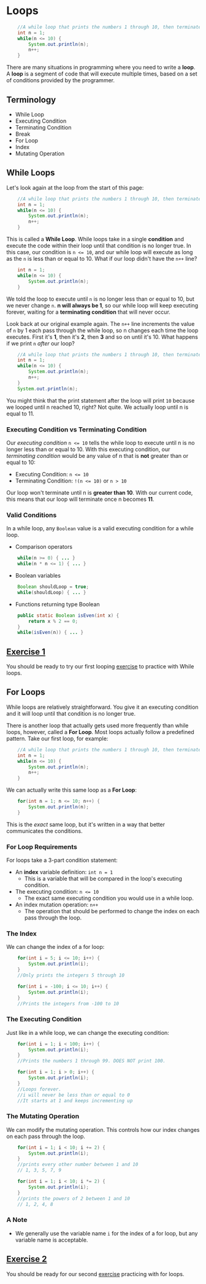 # Loops
```java
    //A while loop that prints the numbers 1 through 10, then terminates.
    int n = 1;
    while(n <= 10) {
        System.out.println(n);
        n++;
    }
```

There are many situations in programming where you need to write a **loop**. A **loop** is a segment of code that will execute multiple times, based on a set of conditions provided by the programmer.

## Terminology
* While Loop
* Executing Condition
* Terminating Condition
* Break
* For Loop
* Index
* Mutating Operation

## While Loops
Let's look again at the loop from the start of this page:
```java
    //A while loop that prints the numbers 1 through 10, then terminates.
    int n = 1;
    while(n <= 10) {
        System.out.println(n);
        n++;
    }
```

This is called a **While Loop**. While loops take in a single **condition** and execute the code within their loop until that condition is no longer true. In this case, our condition is ```n <= 10```, and our while loop will execute as long as the ```n``` is less than or equal to 10. What if our loop didn't have the ```n++``` line?

```java
    int n = 1;
    while(n <= 10) {
        System.out.println(n);
    }
```

We told the loop to execute until ```n``` is no longer less than or equal to 10, but we never change ```n```. **n will always be 1**, so our while loop will keep executing forever, waiting for a **terminating condition** that will never occur.

Look back at our original example again. The ```n++``` line increments the value of ```n``` by 1 each pass through the while loop, so n changes each time the loop executes. First it's **1**, then it's **2**, then **3** and so on until it's 10. What happens if we print ```n``` _after_ our loop?

```java
    //A while loop that prints the numbers 1 through 10, then terminates.
    int n = 1;
    while(n <= 10) {
        System.out.println(n);
        n++;
    }
    System.out.println(n);
```

You might think that the print statement after the loop will print ```10``` because we looped until n reached 10, right? Not quite. We actually loop until n is equal to 11.

### Executing Condition vs Terminating Condition
Our _executing condition_ ```n <= 10``` tells the while loop to execute until n is no longer less than or equal to 10. With this executing condition, our _terminating condition_ would be any value of n that is **not** greater than or equal to 10:

* Executing Condition: ```n <= 10```
* Terminating Condition: ```!(n <= 10)``` or ```n > 10```

Our loop won't terminate until n is **greater than 10**. With our current code, this means that our loop will terminate once n becomes **11**.

### Valid Conditions
In a while loop, any ```Boolean``` value is a valid executing condition for a while loop.
* Comparison operators
```java
    while(n >= 0) { ... }
    while(n * n <= 1) { ... }
```
* Boolean variables
```java
    Boolean shouldLoop = true;
    while(shouldLoop) { ... }
```
* Functions returning type Boolean
```java
    public static Boolean isEven(int x) {
        return x % 2 == 0;
    }
    while(isEven(n)) { ... }
```

## [Exercise 1](./Exercise1.md)
You should be ready to try our first looping [exercise](./Exercise1.md) to practice with While loops.

## For Loops
While loops are relatively straightforward. You give it an executing condition and it will loop until that condition is no longer true.

There is another loop that actually gets used more frequently than while loops, however, called a **For Loop**. Most loops actually follow a predefined pattern. Take our first loop, for example:

```java
    //A while loop that prints the numbers 1 through 10, then terminates.
    int n = 1;
    while(n <= 10) {
        System.out.println(n);
        n++;
    }
```

We can actually write this same loop as a **For Loop**:

```java
    for(int n = 1; n <= 10; n++) {
        System.out.println(n);        
    }
```

This is the _exact_ same loop, but it's written in a way that better communicates the conditions.

### For Loop Requirements
For loops take a 3-part condition statement:
* An **index** variable definition: ```int n = 1```
    * This is a variable that will be compared in the loop's executing condition.
* The executing condition: ```n <= 10```
    * The exact same executing condition you would use in a while loop.
* An index mutation operation: ```n++```
    * The operation that should be performed to change the index on each pass through the loop.

### The Index
We can change the index of a for loop:

```java
    for(int i = 5; i <= 10; i++) {
        System.out.println(i);        
    }
    //Only prints the integers 5 through 10
```

```java
    for(int i = -100; i <= 10; i++) {
        System.out.println(i);        
    }
    //Prints the integers from -100 to 10
```

### The Executing Condition
Just like in a while loop, we can change the executing condition:

```java
    for(int i = 1; i < 100; i++) {
        System.out.println(i);        
    }
    //Prints the numbers 1 through 99. DOES NOT print 100.
```

```java
    for(int i = 1; i > 0; i++) {
        System.out.println(i);        
    }
    //Loops forever. 
    //i will never be less than or equal to 0
    //It starts at 1 and keeps incrementing up
```

### The Mutating Operation
We can modify the mutating operation. This controls how our index changes on each pass through the loop.

```java
    for(int i = 1; i < 10; i += 2) {
        System.out.println(i);        
    }
    //prints every other number between 1 and 10
    // 1, 3, 5, 7, 9
```

```java
    for(int i = 1; i < 10; i *= 2) {
        System.out.println(i);        
    }
    //prints the powers of 2 between 1 and 10
    // 1, 2, 4, 8
```


### A Note
* We generally use the variable name ```i``` for the index of a for loop, but any variable name is acceptable.

## [Exercise 2](./Exercise2.md)
You should be ready for our second [exercise](./Exercise2.md) practicing with for loops.